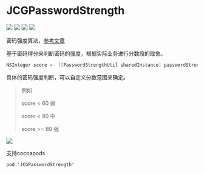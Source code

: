 # JCGPasswordStrength

![](https://img.shields.io/badge/language-Objective--C-green) ![](https://img.shields.io/badge/support-iOS9%2B-red) ![](https://img.shields.io/badge/cocoapods-supported-green) ![](https://img.shields.io/cocoapods/l/PasswordStrength?color=green)

密码强度算法，[参考文章](https://blog.csdn.net/u010156024/article/details/45673581)

基于密码得分来判断密码的强度，根据实际业务进行分数段的取舍。

```objective-c
NSInteger score =  [[PasswordStrengthUtil sharedInstance] passwordStrengthWith:currentText];
```

具体的密码强度判断，可以自定义分数范围来确定。

> 例如
>
> score  < 60 弱
>
> score  < 80 中
>
> score  >= 80 强

![](./img/example.gif)

支持cocoapods

```
pod 'JCGPasswordStrength'
```

